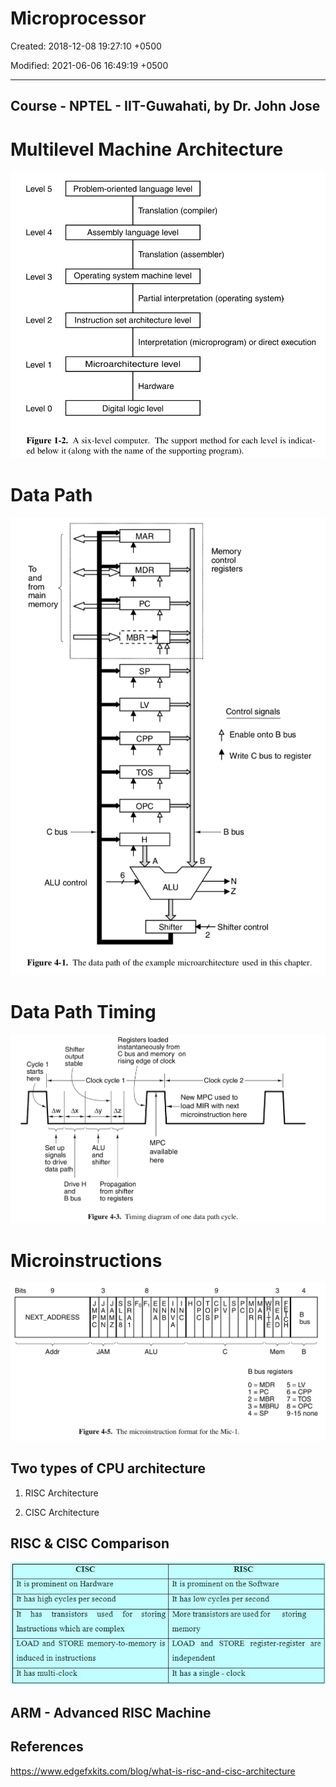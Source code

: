 # Microprocessor

Created: 2018-12-08 19:27:10 +0500

Modified: 2021-06-06 16:49:19 +0500

---

## Course - NPTEL - IIT-Guwahati, by Dr. John Jose

# Multilevel Machine Architecture

![image](media/Microprocessor-image1.png)

# Data Path

![image](media/Microprocessor-image2.png)

# Data Path Timing

![image](media/Microprocessor-image3.png)

# Microinstructions

![image](media/Microprocessor-image4.png)

## Two types of CPU architecture

1. RISC Architecture

2. CISC Architecture

## RISC & CISC Comparison

![image](media/Microprocessor-image5.jpg)

## ARM - Advanced RISC Machine

## References

<https://www.edgefxkits.com/blog/what-is-risc-and-cisc-architecture>
